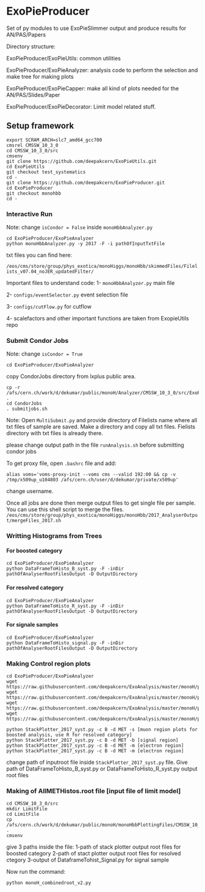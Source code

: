 # ExoPieProducer
Set of py modules to use ExoPieSlimmer output and produce results for AN/PAS/Papers

Directory structure: 

ExoPieProducer/ExoPieUtils: common utilities 

ExoPieProducer/ExoPieAnalyzer: analysis code to perform the selection and make tree for making plots

ExoPieProducer/ExoPieCapper: make all kind of plots needed for the AN/PAS/Slides/Paper 

ExoPieProducer/ExoPieDecorator: Limit model related stuff. 

## Setup framework 

```
export SCRAM_ARCH=slc7_amd64_gcc700
cmsrel CMSSW_10_3_0
cd CMSSW_10_3_0/src
cmsenv
git clone https://github.com/deepakcern/ExoPieUtils.git
cd ExoPieUtils
git checkout test_systematics
cd -
git clone https://github.com/deepakcern/ExoPieProducer.git
cd ExoPieProducer
git checkout monohbb
cd -
```

### Interactive Run
Note: change ```isCondor = False```  inside `monoHbbAnalyzer.py`
```
cd ExoPieProducer/ExoPieAnalyzer
python monoHbbAnalyzer.py -y 2017 -F -i pathOfInputTxtFile
```
txt files you can find here:

`/eos/cms/store/group/phys_exotica/monoHiggs/monoHbb/skimmedFiles/Filelists_v07.04_noJER_updatedFilter/`

Important files to understand code:
1- `monoHbbAnalyzer.py` main file

2- `configs/eventSelector.py` event selection file

3- `configs/cutFlow.py` for cutflow

4-  scalefactors and other important functions are taken from ExopieUtils repo


### Submit Condor Jobs
Note: change ```isCondor = True```
```
cd ExoPieProducer/ExoPieAnalyzer
```
copy CondorJobs directory from lxplus public area.
```
cp -r /afs/cern.ch/work/d/dekumar/public/monoH/Analyzer/CMSSW_10_3_0/src/ExoPieProducer/ExoPieAnalyzer/CondorJobs .
cd CondorJobs
. submitjobs.sh
```

Note: Open `MultiSubmit.py` and provide directory of Filelists name where all txt files of sample are saved. Make a directory and copy all txt files.
Fielists directory with txt files is already there.

please change output path in the file ```runAnalysis.sh``` before submitting condor jobs

To get proxy file, open ```.bashrc``` file and add:
```
alias voms='voms-proxy-init --voms cms --valid 192:00 && cp -v /tmp/x509up_u104803 /afs/cern.ch/user/d/dekumar/private/x509up'
```
change username. 

Once all jobs are done then merge output files to get single file per sample. You can use this shell script to merge the files.
`/eos/cms/store/group/phys_exotica/monoHiggs/monoHbb/2017_AnalyserOutput/mergeFiles_2017.sh` 

### Writting Histograms from Trees

#### For boosted category
```
cd ExoPieProducer/ExoPieAnalyzer
python DataFrameToHisto_B_syst.py -F -inDir pathOfAnalyserRootFilesOutput -D OutputDirectory
```
#### For resolved category
```
cd ExoPieProducer/ExoPieAnalyzer
python DataFrameToHisto_R_syst.py -F -inDir pathOfAnalyserRootFilesOutput -D OutputDirectory
```

#### For signale samples
```
cd ExoPieProducer/ExoPieAnalyzer
python DataFrameToHisto_signal.py -F -inDir pathOfAnalyserRootFilesOutput -D OutputDirectory
```


### Making Control region plots

```
cd ExoPieProducer/ExoPieAnalyzer
wget https://raw.githubusercontent.com/deepakcern/ExoAnalysis/master/monoH/plottingTools/StackPlotter_2017_syst.py
wget https://raw.githubusercontent.com/deepakcern/ExoAnalysis/master/monoH/plottingTools/sample_xsec_2017_GenXSecAnalyser.py
wget https://raw.githubusercontent.com/deepakcern/ExoAnalysis/master/monoH/plottingTools/samplelist_2017.txt
wget https://raw.githubusercontent.com/deepakcern/ExoAnalysis/master/monoH/plottingTools/plotStyle.py

python StackPlotter_2017_syst.py -c B -d MET -s [muon region plots for boosted analysis, use R for resolved category]
python StackPlotter_2017_syst.py -c B -d MET -b [signal region]
python StackPlotter_2017_syst.py -c B -d MET -m [electron region]
python StackPlotter_2017_syst.py -c B -d MET -m [electron region]
```
change path of inputroot file inside ``` StackPlotter_2017_syst.py ``` file. Give path of DataFrameToHisto_B_syst.py or DataFrameToHisto_R_syst.py output root files

### Making of AllMETHistos.root file [input file of limit model]

```
cd CMSSW_10_3_0/src
mkdir LimitFile
cd LimitFile
cp /afs/cern.ch/work/d/dekumar/public/monoH/monoHbbPlottingFiles/CMSSW_10_3_0/src/2017/LimitFile/monoH_combinedroot_v2.py .
cmsenv
```
give 3 paths inside the file:
1-path of stack plotter output root files for boosted category
2-path of stact plotter output root files for resolved ctegory
3-output of DataframeTohist_Signal.py for signal sample

Now run the command:
```
python monoH_combinedroot_v2.py
```
